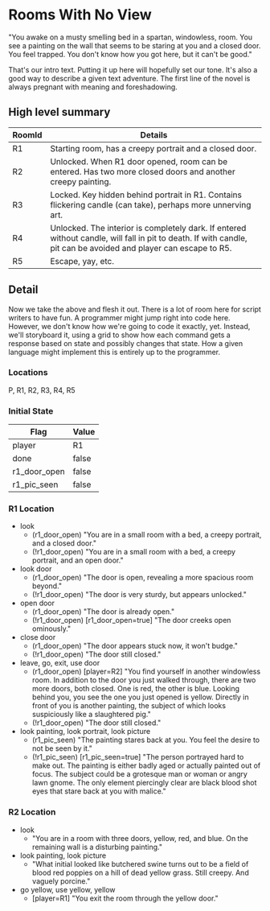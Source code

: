 # Rooms With No View

"You awake on a musty smelling bed in a spartan, windowless, room.
You see a painting on the wall that seems to be staring at you and a closed door.
You feel trapped.  You don't know how you got here, but it can't be good."

That's our intro text.  Putting it up here will hopefully set our tone.  It's also a good way to describe a given text adventure.  The first line of the novel is always pregnant with meaning and foreshadowing.

## High level summary

RoomId | Details
-- | --
R1 | Starting room, has a creepy portrait and a closed door.
R2 | Unlocked. When R1 door opened, room can be entered.  Has two more closed doors and another creepy painting.
R3 | Locked.  Key hidden behind portrait in R1.  Contains flickering candle (can take), perhaps more unnerving art.
R4 | Unlocked.  The interior is completely dark.  If entered without candle, will fall in pit to death.  If with candle, pit can be avoided and player can escape to R5.
R5 | Escape, yay, etc.

## Detail

Now we take the above and flesh it out.  There is a lot of room here for script writers to have fun.  A programmer might jump right into code here.  However, we don't know how we're going to code it exactly, yet.  Instead, we'll storyboard it, using a grid to show how each command gets a response based on state and possibly changes that state.  How a given language might implement this is entirely up to the programmer.

### Locations

P, R1, R2, R3, R4, R5

### Initial State

Flag | Value
---- | ---- 
player | R1
done | false
r1_door_open | false
r1_pic_seen | false

### R1 Location

- look
  - (r1_door_open) "You are in a small room with a bed, a creepy portrait, and a closed door."
  - (!r1_door_open) "You are in a small room with a bed, a creepy portrait, and an open door."
- look door
  - (r1_door_open) "The door is open, revealing a more spacious room beyond."
  - (!r1_door_open) "The door is very sturdy, but appears unlocked."
- open door
  - (r1_door_open) "The door is already open."
  - (!r1_door_open) [r1_door_open=true] "The door creeks open ominously."
- close door
  - (r1_door_open) "The door appears stuck now, it won't budge."
  - (!r1_door_open) "The door still closed."
- leave, go, exit, use door
  - (r1_door_open) [player=R2] "You find yourself in another windowless room.  In addition to the door you just walked through, there are two more doors, both closed.  One is red, the other is blue.  Looking behind you, you see the one you just opened is yellow.  Directly in front of you is another painting, the subject of which looks suspiciously like a slaughtered pig."
  - (!r1_door_open) "The door still closed."
- look painting, look portrait, look picture 
  - (r1_pic_seen) "The painting stares back at you.  You feel the desire to not be seen by it."
  - (!r1_pic_seen) [r1_pic_seen=true] "The person portrayed hard to make out.  The painting is either badly aged or actually painted out of focus.  The subject could be a grotesque man or woman or angry lawn gnome.  The only element piercingly clear are black blood shot eyes that stare back at you with malice."

### R2 Location

- look
  - "You are in a room with three doors, yellow, red, and blue.  On the remaining wall is a disturbing painting."
- look painting, look picture
  - "What initial looked like butchered swine turns out to be a field of blood red poppies on a hill of dead yellow grass.  Still creepy.  And vaguely porcine."
- go yellow, use yellow, yellow
  - [player=R1] "You exit the room through the yellow door."
